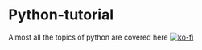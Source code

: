 # Python-tutorial
Almost all the topics of python are covered here
[![ko-fi](https://www.ko-fi.com/img/githubbutton_sm.svg)](https://ko-fi.com/U7U32ODU7)
